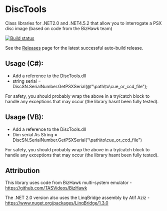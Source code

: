 # DiscTools
Class libraries for .NET2.0 and .NET4.5.2 that allow you to interrogate a PSX disc image (based on code from the BizHawk team)

[![Build status](https://ci.appveyor.com/api/projects/status/58juhmjpih7mw266/branch/master?svg=true)](https://ci.appveyor.com/project/Asnivor/disctools/branch/master)

See the [Releases](https://github.com/Asnivor/DiscTools/releases) page for the latest successful auto-build release.

## Usage (C#):

* Add a reference to the DiscTools.dll
* string serial = DiscSN.SerialNumber.GetPSXSerial(@"\path\to\cue_or_ccd_file");

For safety, you should probably wrap the above in a try/catch block to handle any exceptions that may occur (the library hasnt been fully tested).

## Usage (VB):

* Add a reference to the DiscTools.dll
* Dim serial As String = DiscSN.SerialNumber.GetPSXSerial("\path\to\cue_or_ccd_file")

For safety, you should probably wrap the above in a try/catch block to handle any exceptions that may occur (the library hasnt been fully tested).

## Attribution
This library uses code from BizHawk multi-system emulator - https://github.com/TASVideos/BizHawk

The .NET 2.0 version also uses the LinqBridge assembly by Atif Aziz - https://www.nuget.org/packages/LinqBridge/1.3.0
